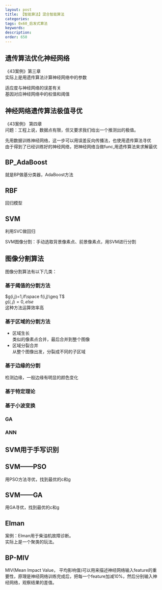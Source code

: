```yaml
---
layout: post
title: 【智能算法】混合智能算法
categories:
tags: 0x60_启发式算法
keywords:
description:
order: 650
---
```




## 遗传算法优化神经网络
《43案例》第三章  
实际上是用遗传算法计算神经网络中的参数   


适应度与神经网络的误差有关  
基因对应神经网络中的权值和阈值  
## 神经网络遗传算法极值寻优
《43案例》 第四章  
问题：工程上说，数据点有限，但又要求我们给出一个推测出的极值。  


先用数据训练神经网络，这一步可以用误差反向传播法，也使用遗传算法寻优  
由于得到了已经训练好的神经网络，把神经网络当做func,用遗传算法来求解最优  
## BP_AdaBoost

就是BP做基分类器，AdaBoost方法
## RBF

回归模型

## SVM
利用SVC做回归

SVM图像分割：手动选取背景像素点、前景像素点，用SVM进行分割


## 图像分割算法
图像分割算法有以下几类：  

### 基于阈值的分割方法  
$g(i,j)=1,if\space f(i,j)\geq T$  
$g(i,j)=0,else$  
这种方法运算效率高
### 基于区域的分割方法
- 区域生长  
类似的像素点合并，最后合并到整个图像  
- 区域分裂合并  
从整个图像出发，分裂成不同的子区域  


### 基于边缘的分割
检测边缘，一般边缘有明显的颜色变化

### 基于特定理论
### 基于小波变换
### GA
### ANN
## SVM用于手写识别

## SVM——PSO
用PSO方法寻优，找到最优的c和g
## SVM——GA
用GA寻优，找到最优的c和g

## Elman
案例：Elman用于柴油机故障诊断。  
实际上是一个聚类的玩法。

## BP-MIV
MIV(Mean Impact Value， 平均影响值)可以用来描述神经网络输入feature的重要性，原理是神经网络训练完成后，把每一个feature加减10%，然后分别输入神经网络，观察结果的差值。  

